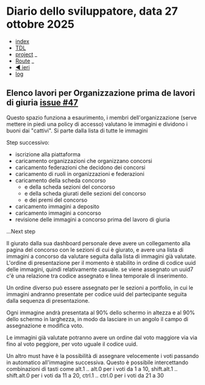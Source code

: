 # Diario dello sviluppatore, data 27 ottobre 2025

* [index](../index.md)
* [TDL](../TDL.md)
* [project](https://github.com/users/mrai64/projects/1)
_
* [Route](/routes/web.php)
_
* [◀️ ieri](./2025-10-26_IT.md)
* [log](/storage/logs/laravel.log)

## Elenco lavori per Organizzazione prima de lavori di giuria [issue #47](https://github.com/mrai64/yapcp/issues/47)

Questo spazio funziona a esaurimento, i membri dell'organizzazione
(serve mettere in piedi una policy di accesso) valutano
le immagini e dividono i buoni dai "cattivi". Si parte dalla lista di tutte le immagini

Step successivo:

* iscrizione alla piattaforma
* caricamento organizzazioni che organizzano concorsi
* caricamento federazioni che decidono dei concorsi
* caricamento di ruoli in organizzazioni e federazioni
* caricamento della scheda concorso
  * e della scheda sezioni del concorso
  * e della scheda giurati delle sezioni del concorso
  * e dei premi del concorso
* caricamento immagini a deposito
* caricamento immagini a concorso
* revisione delle immagini a concorso prima del lavoro di giuria

...Next step

Il giurato dalla sua dashboard personale deve avere un collegamento
alla pagina del concorso con le sezioni di cui è giurato, e avere
una lista di immagini a concorso da valutare seguita dalla lista
di immagini già valutate. L'ordine di presentazione per il momento
è stabilito in ordine di codice uuid delle immagini, quindi relativamente
casuale. se viene assegnato un uuid7 c'è una relazione tra codice
assegnato e linea temporale di inserimento.

Un ordine diverso può essere assegnato per le sezioni a portfolio,
in cui le immagini andranno presentate per codice uuid del partecipante
seguita dalla sequenza di presentazione.

Ogni immagine andrà presentata al 90% dello schermo in altezza e
al 90% dello schermo in larghezza, in modo da lasciare in un angolo
il campo di assegnazione e modifica voto.

Le immagini già valutate potranno avere un ordine dal voto maggiore
via via fino al voto peggiore, per voto uguale il codice uuid.

Un altro must have è la possibilità di assegnare velocemente i voti
passando in automatico all'immagine successiva. Questo è possibile intercettando
combinazioni di tasti come alt.1 .. alt.0 per i voti da 1 a 10,
shift.alt.1 .. shift.alt.0 per i voti da 11 a 20,
ctrl.1 .. ctrl.0 per i voti da 21 a 30
